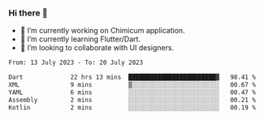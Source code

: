 ### Hi there 👋

<!--
**devcat37/devcat37** is a ✨ _special_ ✨ repository because its `README.md` (this file) appears on your GitHub profile.-->


- 🔭 I’m currently working on Chimicum application.
- 🌱 I’m currently learning Flutter/Dart.
- 👯 I’m looking to collaborate with UI designers.
<!-- - 🤔 I’m looking for help with ... -->

<!--START_SECTION:waka-->

```txt
From: 13 July 2023 - To: 20 July 2023

Dart             22 hrs 13 mins  ████████████████████████▓   98.41 %
XML              9 mins          ▒░░░░░░░░░░░░░░░░░░░░░░░░   00.67 %
YAML             6 mins          ░░░░░░░░░░░░░░░░░░░░░░░░░   00.47 %
Assembly         2 mins          ░░░░░░░░░░░░░░░░░░░░░░░░░   00.21 %
Kotlin           2 mins          ░░░░░░░░░░░░░░░░░░░░░░░░░   00.19 %
```

<!--END_SECTION:waka-->
